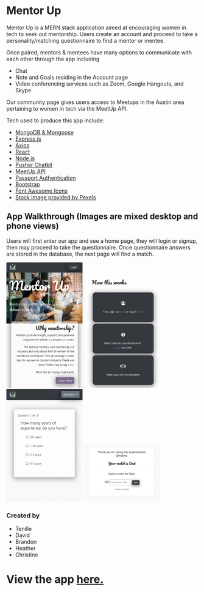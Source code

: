 # Mentor Up

Mentor Up is a MERN stack application aimed at encouraging women in tech to seek out mentorship.  Users create an account and proceed to take a personality/matching questionnaire to find a mentor or mentee.  

Once paired, mentors & mentees have many options to communicate with each other through the app including 
* Chat
* Note and Goals residing in the Account page
* Video conferencing services such as Zoom, Google Hangouts, and Skype

Our community page gives users access to Meetups in the Austin area pertaining to women in tech via the MeetUp API.

Tech used to produce this app include: 
* [MongoDB & Mongoose](https://www.mongodb.com/)
* [Express.js](https://expressjs.com/en/guide/routing.html)
* [Axios](https://www.npmjs.com/package/axios)
* [React](https://reactjs.org/)
* [Node.js](https://nodejs.org/en/)
* [Pusher Chatkit](https://pusher.com/chatkit)
* [MeetUp API](https://www.meetup.com/meetup_api/)
* [Passport Authentication](http://www.passportjs.org/)
* [Bootstrap](https://getbootstrap.com/)
* [Font Awesome Icons](https://fontawesome.com/v4.7.0/icons/)
* [Stock Image provided by Pexels](https://www.pexels.com/)

## App Walkthrough (Images are mixed desktop and phone views)

Users will first enter our app and see a home page, they will login or signup, then may proceed to take the questionnaire.  Once questionnaire answers are stored in the database, the next page will find a match.

<img src="./readMeImg/phonedemohome.JPG" alt="phone homepage" width="200px" />

<img src="./readMeImg/phonedemo2.JPG" alt="phone homepage" width="200px" />

<img src="./readMeImg/quizphonedemo.JPG" alt="phone homepage" width="200px" />

<img src="./readMeImg/match.png" alt="match" width="200px" />

### Created by 
* Tenille 
* David
* Brandon
* Heather
* Christine

# View the app [here.](https://agile-caverns-57821.herokuapp.com/)
